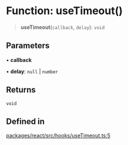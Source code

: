 # Function: useTimeout()

> **useTimeout**(`callback`, `delay`): `void`

## Parameters

• **callback**

• **delay**: `null` \| `number`

## Returns

`void`

## Defined in

[packages/react/src/hooks/useTimeout.ts:5](https://github.com/mbti-nf-team/frontend-libraries/blob/08b9d43288f72c3d793bb8f598c64f689d769c2e/packages/react/src/hooks/useTimeout.ts#L5)
